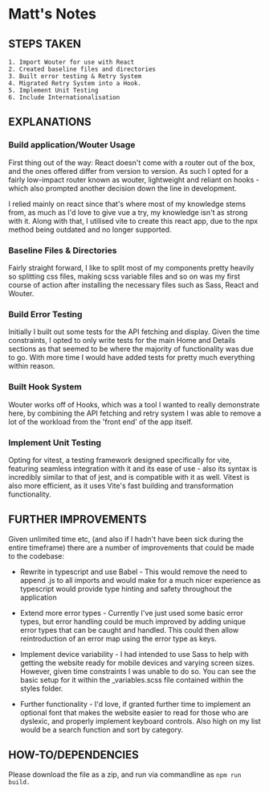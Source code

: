 # Matt's Notes

## STEPS TAKEN
	1. Import Wouter for use with React
	2. Created baseline files and directories
	3. Built error testing & Retry System
	4. Migrated Retry System into a Hook.
	5. Implement Unit Testing
	6. Include Internationalisation

## EXPLANATIONS

### Build application/Wouter Usage

First thing out of the way: React doesn't come with a router out of the box, and the ones offered differ from version to version. As such I opted for a fairly low-impact router known as wouter, lightweight and reliant on hooks - which also prompted another decision down the line in development.

I relied mainly on react since that's where most of my knowledge stems from, as much as I'd love to give vue a try, my knowledge isn't as strong with it. Along with that, I utilised vite to create this react app, due to the npx method being outdated and no longer supported.

### Baseline Files & Directories

Fairly straight forward, I like to split most of my components pretty heavily so splitting css files, making scss variable files and so on was my first course of action after installing the necessary files such as Sass, React and Wouter.

### Build Error Testing

Initially I built out some tests for the API fetching and display. Given the time constraints, I opted to only write tests for the main Home and Details sections as that seemed to be where the majority of functionality was due to go. With more time I would have added tests for pretty much everything within reason.

### Built Hook System

Wouter works off of Hooks, which was a tool I wanted to really demonstrate here, by combining the API fetching and retry system I was able to remove a lot of the workload from the 'front end' of the app itself.

### Implement Unit Testing

Opting for vitest, a testing framework designed specifically for vite, featuring seamless integration with it and its ease of use - also its syntax is incredibly similar to that of jest, and is compatible with it as well. Vitest is also more efficient, as it uses Vite's fast building and transformation functionality. 

## FURTHER IMPROVEMENTS

Given unlimited time etc, (and also if I hadn't have been sick during the entire timeframe) there are a number of improvements that could be made to the codebase:

 - Rewrite in typescript and use Babel - This would remove the need to append .js to all imports and would make for a much nicer experience as typescript would provide type hinting and safety throughout the application

 - Extend more error types - Currently I've just used some basic error types, but error handling could be much improved by adding unique error types that can be caught and handled. This could then allow reintroduction of an error map using the error type as keys.

- Implement device variability - I had intended to use Sass to help with getting the website ready for mobile devices and varying screen sizes. However, given time constraints I was unable to do so. You can see the basic setup for it within the _variables.scss file contained within the styles folder.

- Further functionality - I'd love, if granted further time to implement an optional font that makes the website easier to read for those who are dyslexic, and properly implement keyboard controls. Also high on my list would be a search function and sort by category.


## HOW-TO/DEPENDENCIES
Please download the file as a zip, and run via commandline as ```npm run build.```